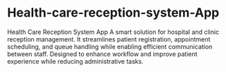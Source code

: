 # Health-care-reception-system-App
Health Care Reception System App A smart solution for hospital and clinic reception management. It streamlines patient registration, appointment scheduling, and queue handling while enabling efficient communication between staff. Designed to enhance workflow and improve patient experience while reducing administrative tasks.
